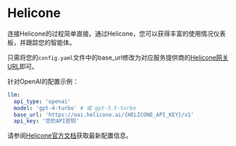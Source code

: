 # Helicone

连接Helicone的过程简单直接。通过Helicone，您可以获得丰富的使用情况仪表板，并跟踪您的智能体。

只需将您的`config.yaml`文件中的base_url修改为对应服务提供商的[Helicone网关URL](https://docs.helicone.ai/getting-started/integration-method/gateway)即可。

针对OpenAI的配置示例：

```yaml
llm:
  api_type: 'openai'
  model: 'gpt-4-turbo' # 或 gpt-3.5-turbo
  base_url: 'https://oai.helicone.ai/{HELICONE_API_KEY}/v1'
  api_key: '您的API密钥'
```

请参阅[Helicone官方文档](https://docs.helcione.ai/other-integrations/meta-gpt)获取最新配置信息。